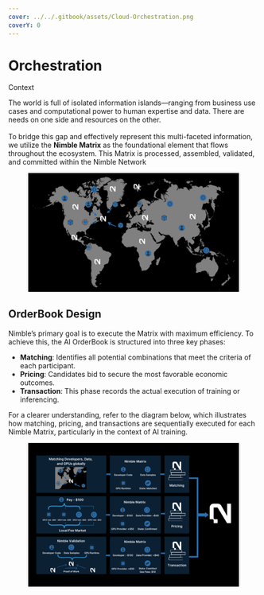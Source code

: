 ```yaml
---
cover: ../../.gitbook/assets/Cloud-Orchestration.png
coverY: 0
---
```


# Orchestration

Context

The world is full of isolated information islands—ranging from business use cases and computational power to human expertise and data. There are needs on one side and resources on the other. \
\
To bridge this gap and effectively represent this multi-faceted information, we utilize the **Nimble Matrix** as the foundational element that flows throughout the ecosystem. This Matrix is processed, assembled, validated, and committed within the Nimble Network

<figure><img src="../../.gitbook/assets/map redesign.png" alt=""><figcaption></figcaption></figure>

## OrderBook Design

Nimble’s primary goal is to execute the Matrix with maximum efficiency. To achieve this, the AI OrderBook is structured into three key phases:

* **Matching**: Identifies all potential combinations that meet the criteria of each participant.
* **Pricing**: Candidates bid to secure the most favorable economic outcomes.
* **Transaction**: This phase records the actual execution of training or inferencing.

For a clearer understanding, refer to the diagram below, which illustrates how matching, pricing, and transactions are sequentially executed for each Nimble Matrix, particularly in the context of AI training.

<figure><img src="../../.gitbook/assets/OrderBook Design infographic.png" alt=""><figcaption></figcaption></figure>

